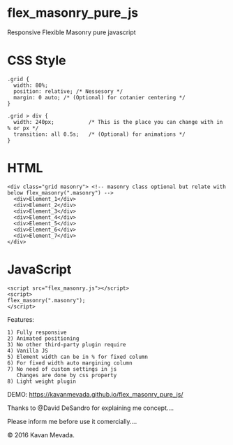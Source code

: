 # flex_masonry_pure_js
Responsive Flexible Masonry pure javascript


# CSS Style
```
.grid {
  width: 80%;
  position: relative; /* Nessesory */
  margin: 0 auto; /* (Optional) for cotanier centering */
}

.grid > div {
  width: 240px;           /* This is the place you can change with in % or px */
  transition: all 0.5s;   /* (Optional) for animations */
}
```

# HTML
```
<div class="grid masonry"> <!-- masonry class optional but relate with below flex_masonry(".masonry") -->
  <div>Element_1</div>
  <div>Element_2</div>
  <div>Element_3</div>
  <div>Element_4</div>
  <div>Element_5</div>
  <div>Element_6</div>
  <div>Element_7</div>
</div>
```

# JavaScript
```
<script src="flex_masonry.js"></script>
<script>
flex_masonry(".masonry"); 
</script>
```

Features:

	1) Fully responsive
	2) Animated positioning
	3) No other third-party plugin require
	4) Vanilla JS
	5) Element width can be in % for fixed column
	6) For fixed width auto margining column
	7) No need of custom settings in js
	   Changes are done by css property
	8) Light weight plugin



DEMO: https://kavanmevada.github.io/flex_masonry_pure_js/

Thanks to @David DeSandro for explaining me concept....

Please inform me before use it comercially....


© 2016 Kavan Mevada.
